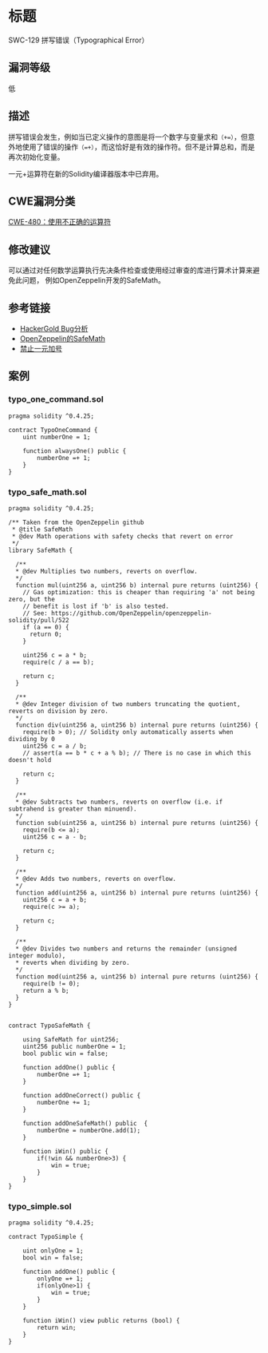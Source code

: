 # 标题

SWC-129 拼写错误（Typographical Error）

## 漏洞等级

低

## 描述

拼写错误会发生，例如当已定义操作的意图是将一个数字与变量求和`（+=）`，但意外地使用了错误的操作`（=+）`，而这恰好是有效的操作符。但不是计算总和，而是再次初始化变量。

一元+运算符在新的Solidity编译器版本中已弃用。

## CWE漏洞分类

[CWE-480：使用不正确的运算符](https://cwe.mitre.org/data/definitions/480.html)

## 修改建议

可以通过对任何数学运算执行先决条件检查或使用经过审查的库进行算术计算来避免此问题， 例如OpenZeppelin开发的SafeMath。

## 参考链接

- [HackerGold Bug分析](https://blog.zeppelin.solutions/hackergold-bug-analysis-68d893cad738)
- [OpenZeppelin的SafeMath](https://github.com/OpenZeppelin/openzeppelin-solidity/blob/master/contracts/math/SafeMath.sol)
- [禁止一元加号](https://github.com/ethereum/solidity/issues/1760)

## 案例

### typo_one_command.sol

```solidity
pragma solidity ^0.4.25;

contract TypoOneCommand {
    uint numberOne = 1;

    function alwaysOne() public {
        numberOne =+ 1;
    }
}

```

### typo_safe_math.sol

```solidity
pragma solidity ^0.4.25;

/** Taken from the OpenZeppelin github
 * @title SafeMath
 * @dev Math operations with safety checks that revert on error
 */
library SafeMath {

  /**
  * @dev Multiplies two numbers, reverts on overflow.
  */
  function mul(uint256 a, uint256 b) internal pure returns (uint256) {
    // Gas optimization: this is cheaper than requiring 'a' not being zero, but the
    // benefit is lost if 'b' is also tested.
    // See: https://github.com/OpenZeppelin/openzeppelin-solidity/pull/522
    if (a == 0) {
      return 0;
    }

    uint256 c = a * b;
    require(c / a == b);

    return c;
  }

  /**
  * @dev Integer division of two numbers truncating the quotient, reverts on division by zero.
  */
  function div(uint256 a, uint256 b) internal pure returns (uint256) {
    require(b > 0); // Solidity only automatically asserts when dividing by 0
    uint256 c = a / b;
    // assert(a == b * c + a % b); // There is no case in which this doesn't hold

    return c;
  }

  /**
  * @dev Subtracts two numbers, reverts on overflow (i.e. if subtrahend is greater than minuend).
  */
  function sub(uint256 a, uint256 b) internal pure returns (uint256) {
    require(b <= a);
    uint256 c = a - b;

    return c;
  }

  /**
  * @dev Adds two numbers, reverts on overflow.
  */
  function add(uint256 a, uint256 b) internal pure returns (uint256) {
    uint256 c = a + b;
    require(c >= a);

    return c;
  }

  /**
  * @dev Divides two numbers and returns the remainder (unsigned integer modulo),
  * reverts when dividing by zero.
  */
  function mod(uint256 a, uint256 b) internal pure returns (uint256) {
    require(b != 0);
    return a % b;
  }
}


contract TypoSafeMath {

    using SafeMath for uint256;
    uint256 public numberOne = 1;
    bool public win = false;

    function addOne() public {
        numberOne =+ 1;
    }

    function addOneCorrect() public {
        numberOne += 1;
    }

    function addOneSafeMath() public  {
        numberOne = numberOne.add(1);
    }

    function iWin() public {
        if(!win && numberOne>3) {
            win = true;
        }
    }
}

```

### typo_simple.sol

```solidity
pragma solidity ^0.4.25;

contract TypoSimple {

    uint onlyOne = 1;
    bool win = false;

    function addOne() public {
        onlyOne =+ 1;
        if(onlyOne>1) {
            win = true;
        }
    }
    
    function iWin() view public returns (bool) {
        return win;
    }
}

```
